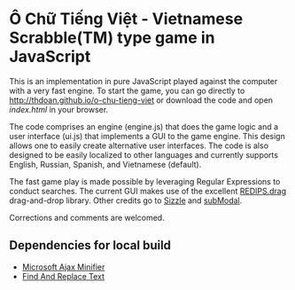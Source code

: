 # Ô Chữ Tiếng Việt - Vietnamese Scrabble(TM) type game in JavaScript

This is an implementation in pure JavaScript played against the computer with a very fast engine. To start the game, you can go directly to http://thdoan.github.io/o-chu-tieng-viet or download the code and open *index.html* in your browser.

The code comprises an engine (engine.js) that does the game logic and a user interface (ui.js) that implements a GUI to the game engine. This design allows one to easily create alternative user interfaces. The code is also designed to be easily localized to other languages and currently supports English, Russian, Spanish, and Vietnamese (default).

The fast game play is made possible by leveraging Regular Expressions to conduct searches. The current GUI makes use of the excellent [REDIPS.drag](https://github.com/dbunic/REDIPS_drag) drag-and-drop library. Other credits go to [Sizzle](https://github.com/jquery/sizzle) and [subModal](https://code.google.com/archive/p/submodal/).

Corrections and comments are welcomed.

## Dependencies for local build

- [Microsoft Ajax Minifier](https://github.com/microsoft/ajaxmin)
- [Find And Replace Text](https://github.com/lionello/fart-it)